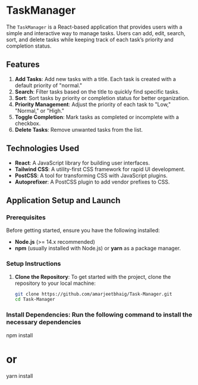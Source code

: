 # TaskManager 

The `TaskManager` is a React-based application that provides users with a simple and interactive way to manage tasks. Users can add, edit, search, sort, and delete tasks while keeping track of each task’s priority and completion status.

## Features

1. **Add Tasks**: Add new tasks with a title. Each task is created with a default priority of "normal."
2. **Search**: Filter tasks based on the title to quickly find specific tasks.
3. **Sort**: Sort tasks by priority or completion status for better organization.
4. **Priority Management**: Adjust the priority of each task to "Low," "Normal," or "High."
5. **Toggle Completion**: Mark tasks as completed or incomplete with a checkbox.
6. **Delete Tasks**: Remove unwanted tasks from the list.

## Technologies Used

- **React**: A JavaScript library for building user interfaces.
- **Tailwind CSS**: A utility-first CSS framework for rapid UI development.
- **PostCSS**: A tool for transforming CSS with JavaScript plugins.
- **Autoprefixer**: A PostCSS plugin to add vendor prefixes to CSS.

## Application Setup and Launch

### Prerequisites

Before getting started, ensure you have the following installed:

- **Node.js** (>= 14.x recommended)
- **npm** (usually installed with Node.js) or **yarn** as a package manager.

### Setup Instructions
1. **Clone the Repository**:
   To get started with the project, clone the repository to your local machine:

   ```bash
   git clone https://github.com/amarjeetbhaig/Task-Manager.git
   cd Task-Manager
### Install Dependencies: Run the following command to install the necessary dependencies
npm install
# or
yarn install


